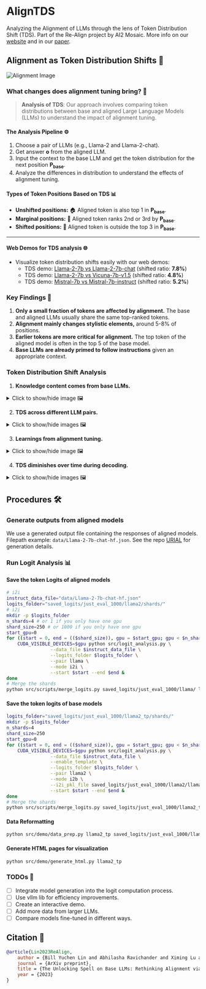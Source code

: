 # AlignTDS 
Analyzing the Alignment of LLMs through the lens of Token Distribution Shift (TDS). Part of the Re-Align project by AI2 Mosaic. More info on our [website](https://allenai.github.io/re-align/index.html) and in our [paper](https://arxiv.org/abs/2312.01552).

## Alignment as Token Distribution Shifts 🔄

![Alignment Image](https://allenai.github.io/re-align/images/urial_tds_short.png)

### What changes does alignment tuning bring? 🧐

> **Analysis of TDS**: Our approach involves comparing token distributions between base and aligned Large Language Models (LLMs) to understand the impact of alignment tuning.

#### The Analysis Pipeline ⚙️

1. Choose a pair of LLMs (e.g., Llama-2 and Llama-2-chat).
2. Get answer **o** from the aligned LLM.
3. Input the context to the base LLM and get the token distribution for the next position **P<sub>base</sub>**.
4. Analyze the differences in distribution to understand the effects of alignment tuning.

#### Types of Token Positions Based on TDS 📊

- **Unshifted positions:** 🏠 Aligned token is also top 1 in **P<sub>base</sub>**.
- **Marginal positions:** 🌿 Aligned token ranks 2nd or 3rd by **P<sub>base</sub>**.
- **Shifted positions:** 🚀 Aligned token is outside the top 3 in **P<sub>base</sub>**.

---

#### Web Demos for TDS analysis 🌐

- Visualize token distribution shifts easily with our web demos:
  - TDS demo: [Llama-2-7b vs Llama-2-7b-chat](https://allenai.github.io/re-align/tds/llama2/) (shifted ratio: **7.8%**)
  - TDS demo: [Llama-2-7b vs Vicuna-7b-v1.5](https://allenai.github.io/re-align/tds/vicuna/) (shifted ratio: **4.8%**)
  - TDS demo: [Mistral-7b vs Mistral-7b-instruct](https://allenai.github.io/re-align/tds/mistral/) (shifted ratio: **5.2%**)

### Key Findings 🔑

1. **Only a small fraction of tokens are affected by alignment.** The base and aligned LLMs usually share the same top-ranked tokens.
2. **Alignment mainly changes stylistic elements,** around 5-8% of positions.
3. **Earlier tokens are more critical for alignment.** The top token of the aligned model is often in the top 5 of the base model.
4. **Base LLMs are already primed to follow instructions** given an appropriate context.

### Token Distribution Shift Analysis 

1. **Knowledge content comes from base LLMs.**

<details>
  <summary>Click to show/hide image 🖼️</summary>
  
  ![Knowledge Content Image](https://allenai.github.io/re-align/images/tds_1.png)
</details>

2. **TDS across different LLM pairs.**

<details>
  <summary>Click to show/hide images 🖼️</summary>

  ![TDS Comparison Image](https://allenai.github.io/re-align/images/figure8.png)
  ![TDS Pair Image](https://allenai.github.io/re-align/images/tds_2.png)
</details>

3. **Learnings from alignment tuning.**

<details>
  <summary>Click to show/hide image 🖼️</summary>

  ![Alignment Learning Image](https://allenai.github.io/re-align/images/tds_3.png)
</details>

4. **TDS diminishes over time during decoding.**

<details>
  <summary>Click to show/hide images 🖼️</summary>

  ![TDS Diminishing Image](https://allenai.github.io/re-align/images/urial_tds_curve.png)
  ![TDS Over Time Image](https://allenai.github.io/re-align/images/tds_4.png)
</details>

## Procedures 🛠️

### Generate outputs from aligned models 

We use a generated output file containing the responses of aligned models. Filepath example: `data/Llama-2-7b-chat-hf.json`.
See the repo [URIAL](https://github.com/re-align/URIAL) for generation details.

### Run Logit Analysis 📊

#### Save the token Logits of aligned models 
```bash 
# i2i   
instruct_data_file="data/Llama-2-7b-chat-hf.json"
logits_folder="saved_logits/just_eval_1000/llama2/shards/"
# i2i
mkdir -p $logits_folder 
n_shards=4 # or 1 if you only have one gpu
shard_size=250 # or 1000 if you only have one gpu
start_gpu=0
for ((start = 0, end = (($shard_size)), gpu = $start_gpu; gpu < $n_shards+$start_gpu; start += $shard_size, end += $shard_size, gpu++)); do
    CUDA_VISIBLE_DEVICES=$gpu python src/logit_analysis.py \
                --data_file $instruct_data_file \
                --logits_folder $logits_folder \
                --pair llama \
                --mode i2i \
                --start $start --end $end &  
done
# Merge the shards
python src/scripts/merge_logits.py saved_logits/just_eval_1000/llama/ llama i2i
```


#### Save the token logits of base models
```bash 
logits_folder="saved_logits/just_eval_1000/llama2_tp/shards/"
mkdir -p $logits_folder
n_shards=4
shard_size=250
start_gpu=0
for ((start = 0, end = (($shard_size)), gpu = $start_gpu; gpu < $n_shards+$start_gpu; start += $shard_size, end += $shard_size, gpu++)); do
    CUDA_VISIBLE_DEVICES=$gpu python src/logit_analysis.py \
                --data_file $instruct_data_file \
                --enable_template \
                --logits_folder $logits_folder \
                --pair llama2 \
                --mode i2b \
                --i2i_pkl_file saved_logits/just_eval_1000/llama2/llama2-i2i.pkl \
                --start $start --end $end & 
done
# Merge the shards
python src/scripts/merge_logits.py saved_logits/just_eval_1000/llama2_tp/ llama2 i2b
```


#### Data Reformatting
```bash 
python src/demo/data_prep.py llama2_tp saved_logits/just_eval_1000/llama2/llama2-i2i.pkl saved_logits/just_eval_1000/llama2_tp/llama2-i2b.pkl
```


#### Generate HTML pages for visualization
```bash
python src/demo/generate_html.py llama2_tp
```



### TODOs 📝

- [ ] Integrate model generation into the logit computation process.
- [ ] Use vllm lib for efficiency improvements.
- [ ] Create an interactive demo.
- [ ] Add more data from larger LLMs.
- [ ] Compare models fine-tuned in different ways.

## Citation 📄

```bibtex
@article{Lin2023ReAlign,
    author = {Bill Yuchen Lin and Abhilasha Ravichander and Ximing Lu and Nouha Dziri and Melanie Sclar and Khyathi Chandu and Chandra Bhagavatula and Yejin Choi},
    journal = {ArXiv preprint},
    title = {The Unlocking Spell on Base LLMs: Rethinking Alignment via In-Context Learning},
    year = {2023}
}
```
